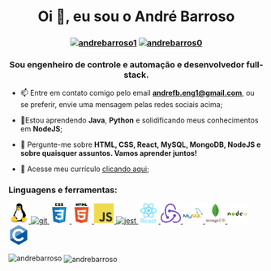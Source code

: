 <h1 align="center">Oi 👋, eu sou o André Barroso</h1>
<h3 align="center">
<p align="center">
<a href="https://linkedin.com/in/andrebarroso1" target="blank"><img align="center" src="https://raw.githubusercontent.com/rahuldkjain/github-profile-readme-generator/master/src/images/icons/Social/linked-in-alt.svg" alt="andrebarroso1" height="30" width="40" /></a>
<a href="https://instagram.com/andrebarros0" target="blank"><img align="center" src="https://raw.githubusercontent.com/rahuldkjain/github-profile-readme-generator/master/src/images/icons/Social/instagram.svg" alt="andrebarros0" height="30" width="40" /></a>
</p></h3>
<h3 align="center">Sou engenheiro de controle e automação e desenvolvedor full-stack.</h3>

- 📫 Entre em contato comigo pelo email **andrefb.eng1@gmail.com**, ou se preferir, envie uma mensagem pelas redes sociais acima;

- 🌱Estou aprendendo **Java**, **Python** e solidificando meus conhecimentos em **NodeJS**;

- 💬 Pergunte-me sobre **HTML, CSS, React, MySQL, MongoDB, NodeJS e sobre quaisquer assuntos. Vamos aprender juntos!**

- 📄 Acesse meu currículo [clicando aqui](https://gitconnected.com/andrebarroso/resume);

<h3 align="left">Linguagens e ferramentas:</h3>
<p align="left"> <a href="https://www.linux.org/" target="_blank"> <img src="https://raw.githubusercontent.com/devicons/devicon/master/icons/linux/linux-original.svg" alt="linux" width="40" height="40"/> </a> <a href="https://git-scm.com/" target="_blank"> <img src="https://www.vectorlogo.zone/logos/git-scm/git-scm-icon.svg" alt="git" width="40" height="40"/> </a> <a href="https://www.w3schools.com/css/" target="_blank"> <img src="https://raw.githubusercontent.com/devicons/devicon/master/icons/css3/css3-original-wordmark.svg" alt="css3" width="40" height="40"/> </a> <a href="https://www.w3.org/html/" target="_blank"> <img src="https://raw.githubusercontent.com/devicons/devicon/master/icons/html5/html5-original-wordmark.svg" alt="html5" width="40" height="40"/> </a> <a href="https://developer.mozilla.org/en-US/docs/Web/JavaScript" target="_blank"> <img src="https://raw.githubusercontent.com/devicons/devicon/master/icons/javascript/javascript-original.svg" alt="javascript" width="40" height="40"/> </a> <a href="https://jestjs.io" target="_blank"> <img src="https://www.vectorlogo.zone/logos/jestjsio/jestjsio-icon.svg" alt="jest" width="40" height="40"/> </a> <a href="https://reactjs.org/" target="_blank"> <img src="https://raw.githubusercontent.com/devicons/devicon/master/icons/react/react-original-wordmark.svg" alt="react" width="40" height="40"/> </a> <a href="https://redux.js.org" target="_blank"> <img src="https://raw.githubusercontent.com/devicons/devicon/master/icons/redux/redux-original.svg" alt="redux" width="40" height="40"/> </a> <a href="https://www.mysql.com/" target="_blank"> <img src="https://raw.githubusercontent.com/devicons/devicon/master/icons/mysql/mysql-original-wordmark.svg" alt="mysql" width="40" height="40"/> </a><a href="https://www.mongodb.com/" target="_blank"> <img src="https://raw.githubusercontent.com/devicons/devicon/master/icons/mongodb/mongodb-original-wordmark.svg" alt="mongodb" width="40" height="40"/> </a>  <a href="https://nodejs.org" target="_blank"> <img src="https://raw.githubusercontent.com/devicons/devicon/master/icons/nodejs/nodejs-original-wordmark.svg" alt="nodejs" width="40" height="40"/> </a> <a href="https://www.cprogramming.com/" target="_blank"> <img src="https://raw.githubusercontent.com/devicons/devicon/master/icons/c/c-original.svg" alt="c" width="40" height="40"/> </a> </p>

<p><img align="left" src="https://github-readme-stats.vercel.app/api/top-langs?username=andrebarroso&show_icons=true&locale=en&layout=compact" alt="andrebarroso" /></p>

<p>&nbsp;<img align="center" src="https://github-readme-stats.vercel.app/api?username=andrebarroso&show_icons=true&locale=en" alt="andrebarroso" /></p>
